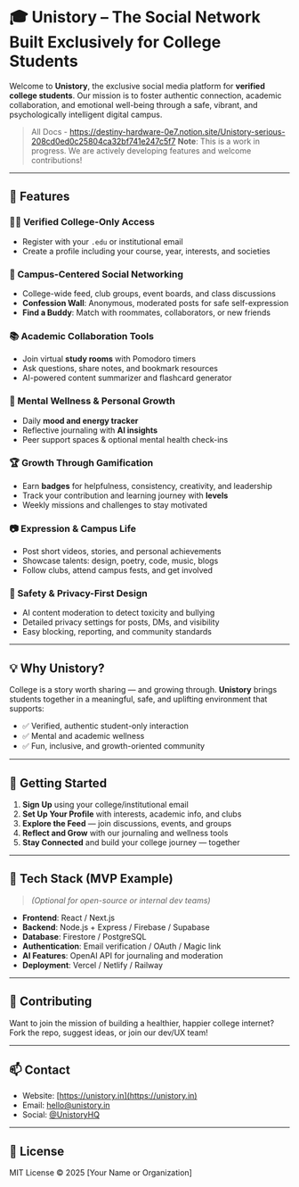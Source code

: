 # 🎓 Unistory – The Social Network Built Exclusively for College Students

Welcome to **Unistory**, the exclusive social media platform for **verified college students**. Our mission is to foster authentic connection, academic collaboration, and emotional well-being through a safe, vibrant, and psychologically intelligent digital campus.

> All Docs - https://destiny-hardware-0e7.notion.site/Unistory-serious-208cd0ed0c25804ca32bf741e247c5f7
> **Note**: This is a work in progress. We are actively developing features and welcome contributions!

---

## 🌟 Features

### 🧑‍🎓 Verified College-Only Access

- Register with your `.edu` or institutional email
- Create a profile including your course, year, interests, and societies

### 💬 Campus-Centered Social Networking

- College-wide feed, club groups, event boards, and class discussions
- **Confession Wall**: Anonymous, moderated posts for safe self-expression
- **Find a Buddy**: Match with roommates, collaborators, or new friends

### 📚 Academic Collaboration Tools

- Join virtual **study rooms** with Pomodoro timers
- Ask questions, share notes, and bookmark resources
- AI-powered content summarizer and flashcard generator

### 🧠 Mental Wellness & Personal Growth

- Daily **mood and energy tracker**
- Reflective journaling with **AI insights**
- Peer support spaces & optional mental health check-ins

### 🏆 Growth Through Gamification

- Earn **badges** for helpfulness, consistency, creativity, and leadership
- Track your contribution and learning journey with **levels**
- Weekly missions and challenges to stay motivated

### 📷 Expression & Campus Life

- Post short videos, stories, and personal achievements
- Showcase talents: design, poetry, code, music, blogs
- Follow clubs, attend campus fests, and get involved

### 🔐 Safety & Privacy-First Design

- AI content moderation to detect toxicity and bullying
- Detailed privacy settings for posts, DMs, and visibility
- Easy blocking, reporting, and community standards

---

## 💡 Why Unistory?

College is a story worth sharing — and growing through. **Unistory** brings students together in a meaningful, safe, and uplifting environment that supports:

- ✅ Verified, authentic student-only interaction
- ✅ Mental and academic wellness
- ✅ Fun, inclusive, and growth-oriented community

---

## 🚀 Getting Started

1. **Sign Up** using your college/institutional email
2. **Set Up Your Profile** with interests, academic info, and clubs
3. **Explore the Feed** — join discussions, events, and groups
4. **Reflect and Grow** with our journaling and wellness tools
5. **Stay Connected** and build your college journey — together

---

## 🧩 Tech Stack (MVP Example)
>
> *(Optional for open-source or internal dev teams)*

- **Frontend**: React / Next.js
- **Backend**: Node.js + Express / Firebase / Supabase
- **Database**: Firestore / PostgreSQL
- **Authentication**: Email verification / OAuth / Magic link
- **AI Features**: OpenAI API for journaling and moderation
- **Deployment**: Vercel / Netlify / Railway

---

## 🤝 Contributing

Want to join the mission of building a healthier, happier college internet? Fork the repo, suggest ideas, or join our dev/UX team!

---

## 📫 Contact

- Website: [https://unistory.in](https://unistory.in)
- Email: <hello@unistory.in>
- Social: [@UnistoryHQ](https://twitter.com/unistoryhq)

---

## 📜 License

MIT License © 2025 [Your Name or Organization]
